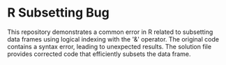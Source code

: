 # R Subsetting Bug
This repository demonstrates a common error in R related to subsetting data frames using logical indexing with the '&' operator.  The original code contains a syntax error, leading to unexpected results. The solution file provides corrected code that efficiently subsets the data frame.
